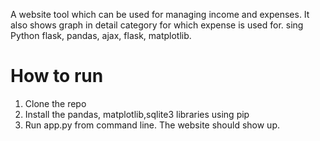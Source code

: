 A website tool which can be used for managing income and expenses. It also shows graph in detail category for which expense is used for. sing Python flask, pandas, ajax, flask, matplotlib.

# How to run
1. Clone the repo
2. Install the pandas, matplotlib,sqlite3 libraries using pip
3. Run app.py from command line. The website should show up.
